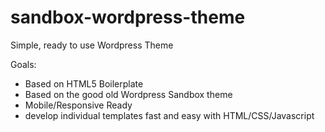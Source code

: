 sandbox-wordpress-theme
=======================

Simple, ready to use Wordpress Theme

Goals:

- Based on HTML5 Boilerplate
- Based on the good old Wordpress Sandbox theme
- Mobile/Responsive Ready
- develop individual templates fast and easy with HTML/CSS/Javascript
